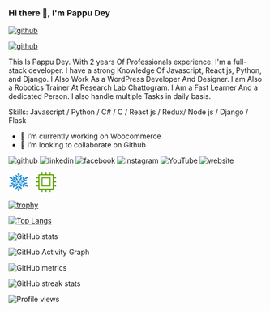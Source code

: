 ### Hi there 👋, I'm Pappu Dey
[<img src='[linkedin.com/in/coderpappu/overlay/background-image/](https://scontent.fcgp3-1.fna.fbcdn.net/v/t39.30808-6/316238608_1023490175275620_1178732598549517643_n.jpg?_nc_cat=100&ccb=1-7&_nc_sid=09cbfe&_nc_eui2=AeFPmYRPVLAFuet9YXKjJja9Au5AmiEtLQEC7kCaIS0tAUTf4jUPau_5-jbX_B_lpcJkgct3LEdpFIOWkPSf-3Xh&_nc_ohc=BgyEU4PbhfcAX8rudLS&_nc_ht=scontent.fcgp3-1.fna&oh=00_AfASwl5ErKExqvevZNEu0-QOD-IgANKwITeYzVE5F4NMxw&oe=63B41CD1)' alt='github' height='40'>](https://github.com/pappudey)


[<img src='https://scontent.fcgp3-1.fna.fbcdn.net/v/t39.30808-6/316238608_1023490175275620_1178732598549517643_n.jpg?_nc_cat=100&ccb=1-7&_nc_sid=09cbfe&_nc_eui2=AeFPmYRPVLAFuet9YXKjJja9Au5AmiEtLQEC7kCaIS0tAUTf4jUPau_5-jbX_B_lpcJkgct3LEdpFIOWkPSf-3Xh&_nc_ohc=BgyEU4PbhfcAX8rudLS&_nc_ht=scontent.fcgp3-1.fna&oh=00_AfASwl5ErKExqvevZNEu0-QOD-IgANKwITeYzVE5F4NMxw&oe=63B41CD1' alt='github'>](https://github.com/pappudey)

This Is Pappu Dey. With 2 years Of Professionals experience. I'm a full-stack developer.
I have a strong Knowledge Of Javascript, React js, Python, and Django. I Also Work As a WordPress Developer And Designer. I am Also a Robotics Trainer At Research Lab Chattogram. I Am a Fast Learner And a dedicated Person. I also handle multiple Tasks in daily basis.

Skills: Javascript / Python / C# /  C / React js / Redux/ Node js / Django / Flask 

- 🔭 I’m currently working on Woocommerce 
- 👯 I’m looking to collaborate on Github 


[<img src='https://cdn.jsdelivr.net/npm/simple-icons@3.0.1/icons/github.svg' alt='github' height='40'>](https://github.com/pappudey)  [<img src='https://cdn.jsdelivr.net/npm/simple-icons@3.0.1/icons/linkedin.svg' alt='linkedin' height='40'>](https://www.linkedin.com/in/coderpapppu/)  [<img src='https://cdn.jsdelivr.net/npm/simple-icons@3.0.1/icons/facebook.svg' alt='facebook' height='40'>](https://www.facebook.com/coderpappudey)  [<img src='https://cdn.jsdelivr.net/npm/simple-icons@3.0.1/icons/instagram.svg' alt='instagram' height='40'>](https://www.instagram.com/papppudey.coder/)  [<img src='https://cdn.jsdelivr.net/npm/simple-icons@3.0.1/icons/youtube.svg' alt='YouTube' height='40'>](https://www.youtube.com/channel/@pappudey7507)  [<img src='https://cdn.jsdelivr.net/npm/simple-icons@3.0.1/icons/icloud.svg' alt='website' height='40'>](https://developerpappudey.me/)  

<a href='https://archiveprogram.github.com/'><img src='https://raw.githubusercontent.com/acervenky/animated-github-badges/master/assets/acbadge.gif' width='40' height='40'></a> <a href='https://docs.github.com/en/developers'><img src='https://raw.githubusercontent.com/acervenky/animated-github-badges/master/assets/devbadge.gif' width='40' height='40'></a> 

[![trophy](https://github-profile-trophy.vercel.app/?username=pappudey)](https://github.com/ryo-ma/github-profile-trophy)

[![Top Langs](https://github-readme-stats.vercel.app/api/top-langs/?username=pappudey)](https://github.com/anuraghazra/github-readme-stats)

![GitHub stats](https://github-readme-stats.vercel.app/api?username=pappudey&show_icons=true&count_private=true)  

![GitHub Activity Graph](https://activity-graph.herokuapp.com/graph?username=pappudey)  

![GitHub metrics](https://metrics.lecoq.io/pappudey)  

![GitHub streak stats](https://streak-stats.demolab.com/?user=pappudey)  

![Profile views](https://gpvc.arturio.dev/pappudey)  
